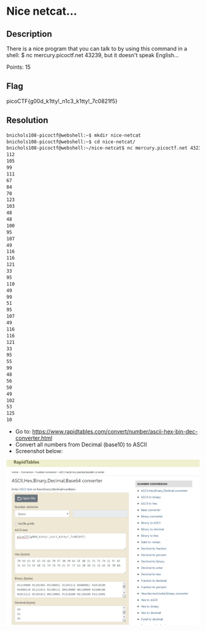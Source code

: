 # Nice netcat...

## Description
There is a nice program that you can talk to by using this command in a shell: $ nc mercury.picoctf.net 43239, but it doesn't speak English...

Points: 15

## Flag
picoCTF{g00d_k1tty!_n1c3_k1tty!_7c0821f5}

## Resolution
```bash
bnichols108-picoctf@webshell:~$ mkdir nice-netcat
bnichols108-picoctf@webshell:~$ cd nice-netcat/
bnichols108-picoctf@webshell:~/nice-netcat$ nc mercury.picoctf.net 43239
112 
105 
99 
111 
67 
84 
70 
123 
103 
48 
48 
100 
95 
107 
49 
116 
116 
121 
33 
95 
110 
49 
99 
51 
95 
107 
49 
116 
116 
121 
33 
95 
55 
99 
48 
56 
50 
49 
102 
53 
125 
10 
```
- Go to:
https://www.rapidtables.com/convert/number/ascii-hex-bin-dec-converter.html
- Convert all numbers from Decimal (base10) to ASCII 
- Screenshot below:

<img src="Screenshots\Nice-netcat.jpg"
     alt="Screenshot for decimal to ASCII conversion"
     style="float: left; margin-right: 10px;" />